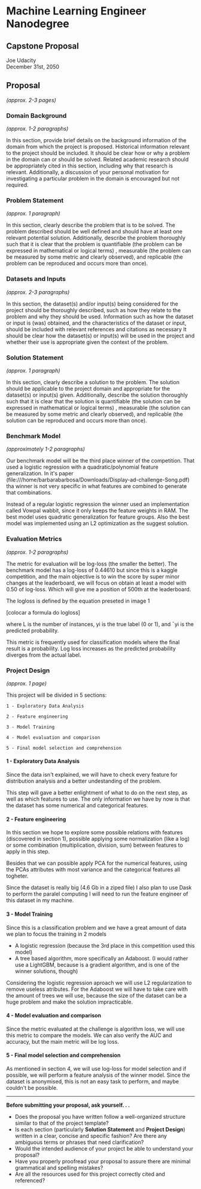 # Machine Learning Engineer Nanodegree
## Capstone Proposal
Joe Udacity  
December 31st, 2050

## Proposal
_(approx. 2-3 pages)_

### Domain Background
_(approx. 1-2 paragraphs)_

In this section, provide brief details on the background information of the domain from which the project is proposed. Historical information relevant to the project should be included. It should be clear how or why a problem in the domain can or should be solved. Related academic research should be appropriately cited in this section, including why that research is relevant. Additionally, a discussion of your personal motivation for investigating a particular problem in the domain is encouraged but not required.

### Problem Statement
_(approx. 1 paragraph)_

In this section, clearly describe the problem that is to be solved. The problem described should be well defined and should have at least one relevant potential solution. Additionally, describe the problem thoroughly such that it is clear that the problem is quantifiable (the problem can be expressed in mathematical or logical terms) , measurable (the problem can be measured by some metric and clearly observed), and replicable (the problem can be reproduced and occurs more than once).

### Datasets and Inputs
_(approx. 2-3 paragraphs)_

In this section, the dataset(s) and/or input(s) being considered for the project should be thoroughly described, such as how they relate to the problem and why they should be used. Information such as how the dataset or input is (was) obtained, and the characteristics of the dataset or input, should be included with relevant references and citations as necessary It should be clear how the dataset(s) or input(s) will be used in the project and whether their use is appropriate given the context of the problem.

### Solution Statement
_(approx. 1 paragraph)_

In this section, clearly describe a solution to the problem. The solution should be applicable to the project domain and appropriate for the dataset(s) or input(s) given. Additionally, describe the solution thoroughly such that it is clear that the solution is quantifiable (the solution can be expressed in mathematical or logical terms) , measurable (the solution can be measured by some metric and clearly observed), and replicable (the solution can be reproduced and occurs more than once).

### Benchmark Model
_(approximately 1-2 paragraphs)_

Our benchmark model will be the third place winner of the competition. That used a logistic regression with a quadratic/polynomial feature generalization. In it's paper (file:///home/barbarabarbosa/Downloads/Display-ad-challenge-Song.pdf) tha winner is not very specific in what features are combined to generate that combinations.

Instead of a regular logistic regression the winner used an implementation called Vowpal wabbit, since it only keeps the feature weights in RAM. The best model uses quadratic generalization for feature groups. Also the best model was implemented using an L2 optimization as the suggest solution.


### Evaluation Metrics
_(approx. 1-2 paragraphs)_

The metric for evaluation will be log-loss (the smaller the better). The benchmark model has a log-loss of 0.44610 but since this is a kaggle competition, and the main objective is to win the score by super minor changes at the leaderboard, we will focus on obtain at least a model with 0.50 of log-loss. Which will give me a position of 500th at the leaderboard.  

The logloss is defined by the equation preseted in image 1

[colocar a formula do logloss]

where L is the number of instances, yi is the true label (0 or 1), and ¯yi is the predicted probability. 

This metric is frequently used for classification models where the final result is a probability. Log loss increases as the predicted probability diverges from the actual label.


### Project Design
_(approx. 1 page)_

This project will be divided in 5 sections:
    
    1 - Exploratory Data Analysis
    
    2 - Feature engineering
    
    3 - Model Training
    
    4 - Model evaluation and comparison
    
    5 - Final model selection and comprehension
    
#### 1 - Exploratory Data Analysis
Since the data isn't explained, we will have to check every feature for distribution analysis and a better undestanding of the problem.

This step will gave a better enlightment of what to do on the next step, as well as which features to use. The only information we have by now is that the dataset has some numerical and categorical features.
    
#### 2 - Feature engineering
In this section we hope to explore some possible relations with features (discovered in section 1), possible applying some normalization (like a log) or some combination (multiplication, division, sum) between features to apply in this step.
    
Besides that we can possible apply PCA for the numerical features, using the PCAs attributes with most variance and the categorical features all togheter.
    
Since the dataset is really big (4.6 Gb in a ziped file) I also plan to use Dask to perform the paralel computing I will need to run the feature engineer of this dataset in my machine.
    
#### 3 - Model Training

Since this is a classification problem and we have a great amount of data we plan to focus the training in 2 models
 
 - A logistic regression (because the 3rd place in this competition used this model)
 - A tree based algorithm, more specifically an Adaboost. (I would rather use a LightGBM, because is a gradient algorithm, and is one of the winner solutions, though)
    
Considering the logistic regression aproach we will use L2 regularization to remove useless atributes. 
For the Adaboost we will have to take care with the amount of trees we will use, because the size of the dataset can be a huge problem and make the solution impracticable.
    
#### 4 - Model evaluation and comparison

Since the metric evaluated at the challenge is algorithm loss, we will use this metric to compare the models. We can also verify the AUC and accuracy, but the main metric will be log loss. 

#### 5 - Final model selection and comprehension

As mentioned in section 4, we will use log-loss for model selection and if possible, we will perform a feature analysis of the winner model. Since the dataset is anonymised, this is not an easy task to perform, and maybe couldn't be possible.

-----------

**Before submitting your proposal, ask yourself. . .**

- Does the proposal you have written follow a well-organized structure similar to that of the project template?
- Is each section (particularly **Solution Statement** and **Project Design**) written in a clear, concise and specific fashion? Are there any ambiguous terms or phrases that need clarification?
- Would the intended audience of your project be able to understand your proposal?
- Have you properly proofread your proposal to assure there are minimal grammatical and spelling mistakes?
- Are all the resources used for this project correctly cited and referenced?

